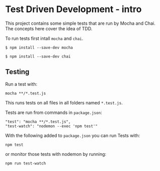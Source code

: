 # Test Driven Development - intro

This project contains some simple tests that are run by Mocha and Chai.
The concepts here cover the idea of TDD.

To run tests first intall `mocha` and `chai`.

`$ npm install --save-dev mocha`

`$ npm install --save-dev chai`

## Testing

Run a test with:

`mocha **/*.test.js`

This runs tests on all files in all folders named `*.test.js`.

Tests are run from commands in `package.json`:

```
"test": "mocha **/*.test.js",
"test-watch": "nodemon --exec 'npm test'"
```

With the following added to `package.json` you can run Tests
with:

`npm test`

or monitor those tests with nodemon by running:

`npm run test-watch`
